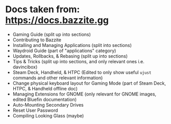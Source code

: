 # Docs taken from: https://docs.bazzite.gg

- Gaming Guide (split up into sections)
- Contributing to Bazzite
- Installing and Managing Applications (split into sections)
- Waydroid Guide (part of "applications" category)
- Updates, Rollbacks, & Rebasing (split up into sections)
- Tips & Tricks (split up into sections, and only relevant ones i.e. davincibox)
- Steam Deck, Handheld, & HTPC (Edited to only show useful `ujust` commands and other relevant information)
- Change physical keyboard layout for Gaming Mode (part of Steam Deck, HTPC, & Handheld offline doc)
- Managing Extensions for GNOME (only relevant for GNOME images, edited Bluefin documentation)
- Auto-Mounting Secondary Drives
- Reset User Password
- Compiling Looking Glass (maybe)
